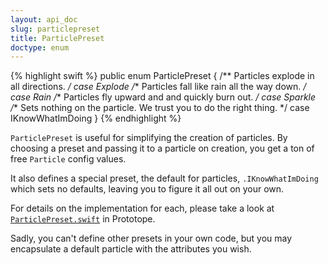 ```yaml
---
layout: api_doc
slug: particlepreset
title: ParticlePreset
doctype: enum
---
```


{% highlight swift %}
public enum ParticlePreset {
    /** Particles explode in all directions. */
    case Explode
    /** Particles fall like rain all the way down. */
    case Rain
    /** Particles fly upward and and quickly burn out. */
    case Sparkle
    /** Sets nothing on the particle. We trust you to do the right thing. */
    case IKnowWhatImDoing
}
{% endhighlight %}

`ParticlePreset` is useful for simplifying the creation of particles. By choosing a preset and passing it to a particle on creation, you get a ton of free `Particle` config values.

It also defines a special preset, the default for particles, `.IKnowWhatImDoing` which sets no defaults, leaving you to figure it all out on your own.

For details on the implementation for each, please take a look at [`ParticlePreset.swift`](https://github.com/Khan/Prototope/blob/master/Prototope/ParticlePreset.swift) in Prototope.

Sadly, you can't define other presets in your own code, but you may encapsulate a default particle with the attributes you wish.
